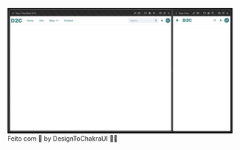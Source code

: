 ![navbar](https://raw.githubusercontent.com/designtochakraui/navbar/main/.gitassets/banner.png)
Feito com 💚 by DesignToChakraUI 👋🏻
